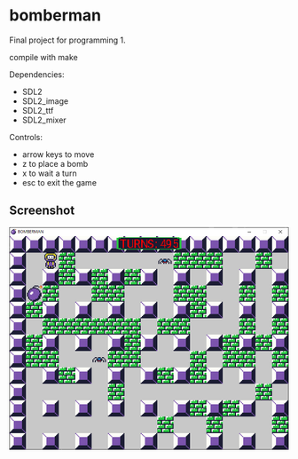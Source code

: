 # bomberman
Final project for programming 1.

compile with make

Dependencies:
- SDL2
- SDL2_image
- SDL2_ttf
- SDL2_mixer

Controls:
- arrow keys to move
- z to place a bomb
- x to wait a turn
- esc to exit the game

## Screenshot
![screenshot](screenshot.png)
